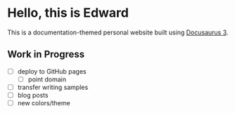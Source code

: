 # Hello, this is Edward

This is a documentation-themed personal website built using [Docusaurus 3](https://docusaurus.io/).

## Work in Progress

- [ ] deploy to GitHub pages
  - [ ] point domain
- [ ] transfer writing samples
- [ ] blog posts
- [ ] new colors/theme

